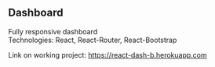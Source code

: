 ## Dashboard

Fully responsive dashboard </br>
Technologies: React, React-Router, React-Bootstrap

Link on working project: https://react-dash-b.herokuapp.com
